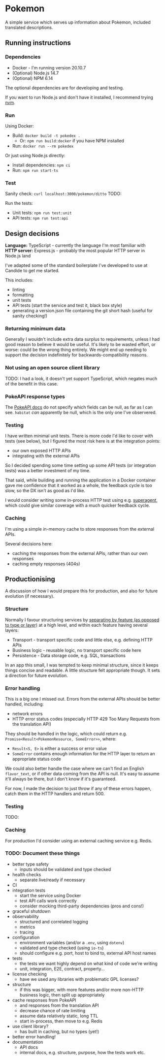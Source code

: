 # Pokemon

A simple service which serves up information about Pokemon, included translated descriptions.

## Running instructions

### Dependencies

- Docker - I'm running version 20.10.7
- (Optional) Node.js 14.7
- (Optional) NPM 6.14

The optional dependencies are for developing and testing.

If you want to run Node.js and don't have it installed, I recommend trying [nvm](https://github.com/nvm-sh/nvm).

### Run

Using Docker:

- Build: `docker build -t pokedex .`
  - Or: `npm run build:docker` if you have NPM installed
- Run: `docker run --rm pokedex`

Or just using Node.js directly:

- Install dependencies: `npm ci`
- Run: `npm run start-ts`

### Test

Sanity check: `curl localhost:3000/pokemon/ditto` TODO:

Run the tests:

- Unit tests: `npm run test:unit`
- API tests: `npm run test:api`

## Design decisions

**Language:** TypeScript - currently the language I'm most familiar with \
**HTTP server:** Express.js - probably the most popular HTTP server in Node.js land

I've adapted some of the standard boilerplate I've developed to use at Candide to get me started.

This includes:

- linting
- formatting
- unit tests
- API tests (start the service and test it, black box style)
- generating a version.json file containing the git short hash (useful for sanity checking!)

### Returning minimum data

Generally I wouldn't include extra data surplus to requirements, unless I had good reason to believe it would be useful. It's likely to be wasted effort, or worse: could be the wrong thing entirely. We might end up needing to support the decision indefinitely for backwards-compatibility reasons.

### Not using an open source client library

TODO: I had a look, it doesn't yet support TypeScript, which negates much of the benefit in this case.

### PokeAPI response types

The [PokeAPI docs](https://pokeapi.co/docs/v2) do not specify which fields can be null, as far as I can see. `habitat` _can_ apparently be null, which is the only one I've observered.

### Testing

I have written minimal unit tests. There is more code I'd like to cover with tests (see below), but I figured the most risk here is at the integration points:

- our own exposed HTTP APIs
- integrating with the external APIs

So I decided spending some time setting up some API tests (or integration tests) was a better investment of my time.

That said, while building and running the application in a Docker container gave me confidence that it worked as a whole, the feedback cycle is too slow, so the DX isn't as good as I'd like.

I would consider writing some in-process HTTP test using e.g. [superagent](https://www.npmjs.com/package/supertest), which could give similar coverage with a much quicker feedback cycle.

### Caching

I'm using a simple in-memory cache to store responses from the external APIs.

Several decisions here:

- caching the responses from the external APIs, rather than our own responses
- caching empty responses (404s)

## Productionising

A discussion of how I would prepare this for production, and also for future evolution (if necessary).

### Structure

Normally I favour structuring services by [separating by feature (as opposed to type or layer)](https://phauer.com/2020/package-by-feature/) at a high level, and within each feature having several layers:

- Transport - transport specific code and little else, e.g. defining HTTP APIs
- Business logic - reusable logic, no transport specific code here
- Persistence - Data storage code, e.g. SQL, transactions

In an app this small, I was tempted to keep minimal structure, since it keeps things concise and readable. A little structure felt appropriate though. It sets a direction for future evolution.

### Error handling

This is a big one I missed out. Errors from the external APIs should be better handled, including:

- network errors
- HTTP error status codes (especially HTTP 429 Too Many Requests from the translation API)

They should be handled in the logic, which could return e.g. `Promise<Result<PokemonResource, SomeError>>`, where:

- `Result<S, E>` is either a success or error value
- `SomeError` contains enough information for the HTTP layer to return an appropriate status code

We could also better handle the case where we can't find an English `flavor_text`, or if other data coming from the API is null. It's easy to assume it'll always be there, but I don't know if it's guaranteed.

For now, I made the decision to just throw if any of these errors happen, catch them in the HTTP handlers and return 500.

### Testing

TODO:

### Caching

For production I'd consider using an external caching service e.g. Redis.

### TODO: Document these things

- better type safety
  - inputs should be validated and type checked
- health checks
  - separate live/ready if necessary
- CI
- integration tests
  - start the service using Docker
  - test API calls work correctly
  - consider mocking third-party dependencies (pros and cons!)
- graceful shutdown
- observability
  - structured and correlated logging
  - metrics
  - tracing
- configuration
  - environment variables (and/or a `.env`, using `dotenv`)
  - validated and type checked (using `io-ts`)
  - should configure e.g. port, host to bind to, external API host names
- tests
  - the tests we want highly depend on what kind of code we're writing
  - unit, integration, E2E, contract, property...
- license checking
  - have we used any libraries with problematic GPL licenses?
- structure
  - if this was bigger, with more features and/or more non-HTTP business logic, then split up appropriately
- cache responses from PokeAPI
  - and responses from the translation API
  - decrease chance of rate limiting
  - assume data relatively static, long TTL
  - start in-process, then move to e.g. Redis
- use client library?
  - has built in caching, but no types (yet!)
- better error handling!
- documentation
  - API docs
  - internal docs, e.g. structure, purpose, how the tests work etc.
